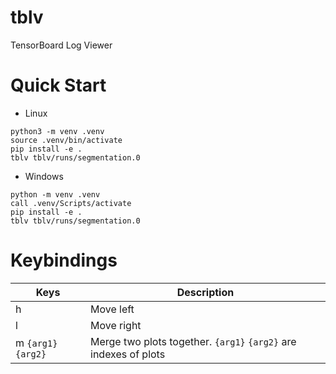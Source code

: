 # tblv
TensorBoard Log Viewer

# Quick Start

- Linux
```
python3 -m venv .venv
source .venv/bin/activate
pip install -e .
tblv tblv/runs/segmentation.0
```
- Windows
```
python -m venv .venv
call .venv/Scripts/activate
pip install -e .
tblv tblv/runs/segmentation.0
```
# Keybindings
| Keys                        | Description  |
| --------------              | ------------ | 
| h                           | Move left    |
| l                           | Move right   |
| m ```{arg1}``` ```{arg2}``` | Merge two plots together. ```{arg1}``` ```{arg2}``` are indexes of plots  |
